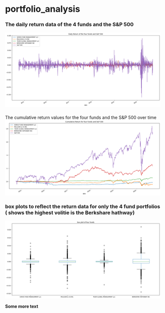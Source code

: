 # portfolio_analysis
###  The daily return data of the 4 funds and the S&P 500 
![](dailyreturn.png)

###
The cumulative return values for the four funds and the S&P 500 over time
![](cumreturn.png)

### box plots to reflect the return data for only the 4 fund portfolios ( shows the highest volitie is the Berkshare hathway)
![](volatile.png)


**Some more text**